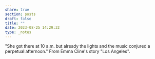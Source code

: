 ```yaml
---
share: true
section: posts
draft: false
title: ""
date: 2023-08-25 14:29:32
type: _notes
---
```



"She got there at 10 a.m. but already the lights and the music conjured a perpetual afternoon." From Emma Cline's story "Los Angeles".
